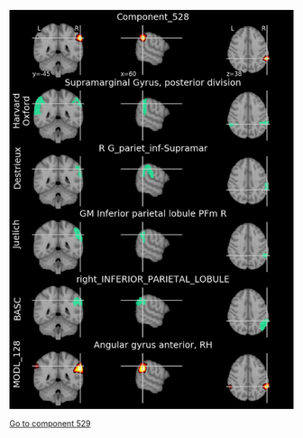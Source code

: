 


![528](preliminary/528.jpg "Component 528")

[Go to component 529](https://parietal-inria.github.io/MODL_atlas/1024/529 "Component 529")